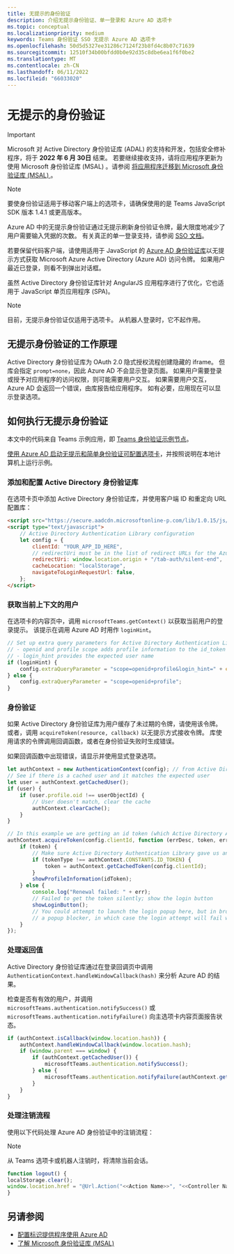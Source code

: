 ```yaml
---
title: 无提示的身份验证
description: 介绍无提示身份验证、单一登录和 Azure AD 选项卡
ms.topic: conceptual
ms.localizationpriority: medium
keywords: Teams 身份验证 SSO 无提示 Azure AD 选项卡
ms.openlocfilehash: 50d5d5327ee31286c7124f23b8fd4c8b07c71639
ms.sourcegitcommit: 12510f34b00bfdd0b0e92d35c8dbe6ea1f6f0be2
ms.translationtype: MT
ms.contentlocale: zh-CN
ms.lasthandoff: 06/11/2022
ms.locfileid: "66033020"
---
```

# <a name="silent-authentication"></a>无提示的身份验证

> [!IMPORTANT]
> Microsoft 对 Active Directory 身份验证库 (ADAL) 的支持和开发，包括安全修补程序，将于 **2022 年 6 月 30日** 结束。 若要继续接收支持，请将应用程序更新为使用 Microsoft 身份验证库 (MSAL) 。请参阅 [将应用程序迁移到 Microsoft 身份验证库 (MSAL) ](/azure/active-directory/develop/msal-migration)。

> [!NOTE]
> 要使身份验证适用于移动客户端上的选项卡，请确保使用的是 Teams JavaScript SDK 版本 1.4.1 或更高版本。

Azure AD 中的无提示身份验证通过无提示刷新身份验证令牌，最大限度地减少了用户需要输入凭据的次数。 有关真正的单一登录支持，请参阅 [SSO 文档](~/tabs/how-to/authentication/tab-sso-overview.md)。

若要保留代码客户端，请使用适用于 JavaScript 的 [Azure AD 身份验证库](/azure/active-directory/develop/active-directory-authentication-libraries)以无提示方式获取 Microsoft Azure Active Directory (Azure AD) 访问令牌。 如果用户最近已登录，则看不到弹出对话框。

虽然 Active Directory 身份验证库针对 AngularJS 应用程序进行了优化，它也适用于 JavaScript 单页应用程序 (SPA)。

> [!NOTE]
> 目前，无提示身份验证仅适用于选项卡。 从机器人登录时，它不起作用。

## <a name="how-silent-authentication-works"></a>无提示身份验证的工作原理

Active Directory 身份验证库为 OAuth 2.0 隐式授权流程创建隐藏的 iframe。 但库会指定 `prompt=none`，因此 Azure AD 不会显示登录页面。 如果用户需要登录或授予对应用程序的访问权限，则可能需要用户交互。 如果需要用户交互，Azure AD 会返回一个错误，由库报告给应用程序。 如有必要，应用现在可以显示登录选项。

## <a name="how-to-do-silent-authentication"></a>如何执行无提示身份验证

本文中的代码来自 Teams 示例应用，即 [Teams 身份验证示例节点](https://github.com/OfficeDev/Microsoft-Teams-Samples/blob/main/samples/app-auth/nodejs/src/views/tab/silent/silent.hbs)。

[使用 Azure AD 启动无提示和简单身份验证可配置选项卡](https://github.com/OfficeDev/Microsoft-Teams-Samples/tree/main/samples/tab-channel-group-config-page-auth/csharp)，并按照说明在本地计算机上运行示例。

### <a name="include-and-configure-active-directory-authentication-library"></a>添加和配置 Active Directory 身份验证库

在选项卡页中添加 Active Directory 身份验证库，并使用客户端 ID 和重定向 URL 配置库：

```html
<script src="https://secure.aadcdn.microsoftonline-p.com/lib/1.0.15/js/adal.min.js" integrity="sha384-lIk8T3uMxKqXQVVfFbiw0K/Nq+kt1P3NtGt/pNexiDby2rKU6xnDY8p16gIwKqgI" crossorigin="anonymous"></script>
<script type="text/javascript">
    // Active Directory Authentication Library configuration
    let config = {
        clientId: "YOUR_APP_ID_HERE",
        // redirectUri must be in the list of redirect URLs for the Azure AD app
        redirectUri: window.location.origin + "/tab-auth/silent-end",
        cacheLocation: "localStorage",
        navigateToLoginRequestUrl: false,
    };
</script>
```

### <a name="get-the-user-context"></a>获取当前上下文的用户

在选项卡的内容页中，调用 `microsoftTeams.getContext()` 以获取当前用户的登录提示。 该提示在调用 Azure AD 时用作 `loginHint`。

```javascript
// Set up extra query parameters for Active Directory Authentication Library
// - openid and profile scope adds profile information to the id_token
// - login_hint provides the expected user name
if (loginHint) {
    config.extraQueryParameter = "scope=openid+profile&login_hint=" + encodeURIComponent(loginHint);
} else {
    config.extraQueryParameter = "scope=openid+profile";
}
```

### <a name="authenticate"></a>身份验证

如果 Active Directory 身份验证库为用户缓存了未过期的令牌，请使用该令牌。 或者，调用 `acquireToken(resource, callback)` 以无提示方式接收令牌。 库使用请求的令牌调用回调函数，或者在身份验证失败时生成错误。

如果回调函数中出现错误，请显示并使用显式登录选项。

```javascript
let authContext = new AuthenticationContext(config); // from Active Directory Authentication Library
// See if there is a cached user and it matches the expected user
let user = authContext.getCachedUser();
if (user) {
    if (user.profile.oid !== userObjectId) {
        // User doesn't match, clear the cache
        authContext.clearCache();
    }
}

// In this example we are getting an id token (which Active Directory Authentication Library returns if we ask for resource = clientId)
authContext.acquireToken(config.clientId, function (errDesc, token, err, tokenType) {
    if (token) {
        // Make sure Active Directory Authentication Library gave us an ID token
        if (tokenType !== authContext.CONSTANTS.ID_TOKEN) {
            token = authContext.getCachedToken(config.clientId);
        }
        showProfileInformation(idToken);
    } else {
        console.log("Renewal failed: " + err);
        // Failed to get the token silently; show the login button
        showLoginButton();
        // You could attempt to launch the login popup here, but in browsers this could be blocked by
        // a popup blocker, in which case the login attempt will fail with the reason FailedToOpenWindow.
    }
});
```

### <a name="process-the-return-value"></a>处理返回值

Active Directory 身份验证库通过在登录回调页中调用 `AuthenticationContext.handleWindowCallback(hash)` 来分析 Azure AD 的结果。

检查是否有有效的用户，并调用 `microsoftTeams.authentication.notifySuccess()` 或 `microsoftTeams.authentication.notifyFailure()` 向主选项卡内容页面报告状态。

```javascript
if (authContext.isCallback(window.location.hash)) {
    authContext.handleWindowCallback(window.location.hash);
    if (window.parent === window) {
        if (authContext.getCachedUser()) {
            microsoftTeams.authentication.notifySuccess();
        } else {
            microsoftTeams.authentication.notifyFailure(authContext.getLoginError());
        }
    }
}
```

### <a name="handle-the-sign-out-flow"></a>处理注销流程

使用以下代码处理 Azure AD 身份验证中的注销流程：

> [!NOTE]
> 从 Teams 选项卡或机器人注销时，将清除当前会话。

```javascript
function logout() {
localStorage.clear();
window.location.href = "@Url.Action("<<Action Name>>", "<<Controller Name>>")";
}
```

## <a name="see-also"></a>另请参阅

* [配置标识提供程序使用 Azure AD](../../../concepts/authentication/configure-identity-provider.md)
* [了解 Microsoft 身份验证库 (MSAL)](/azure/active-directory/develop/msal-overview)
